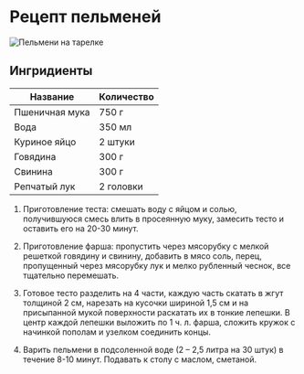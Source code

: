 # Рецепт пельменей

![Пельмени на тарелке](https://eda.ru/images/RecipePhoto/620x415/pelmeni_20811_photo_33016.webp)

## Ингридиенты

|Название|Количество|
|--------|----------|
|Пшеничная мука|750 г|
|Вода|350 мл|
|Куриное яйцо|2 штуки|
|Говядина|300 г|
|Свинина|300 г|
|Репчатый лук|2 головки|


1. Приготовление теста: смешать воду с яйцом и солью, получившуюся смесь влить в просеянную муку, замесить тесто и оставить
 его на 20-30 минут.

2. Приготовление фарша: пропустить через мясорубку с мелкой решеткой говядину и свинину, добавить в мясо соль, перец, пропущенный через мясорубку лук и мелко рубленный чеснок, все тщательно перемешать.

3. Готовое тесто разделить на 4 части, каждую часть скатать в жгут толщиной 2 см, нарезать на кусочки шириной 1,5 см и на присыпанной мукой поверхности раскатать их в тонкие лепешки. В центр каждой лепешки выложить по 1 ч. л. фарша, сложить кружок с начинкой пополам и узелком соединить концы.

4. Варить пельмени в подсоленной воде (2 – 2,5 литра на 30 штук) в течение 8-10 минут. Подавать к столу с маслом, сметаной.

